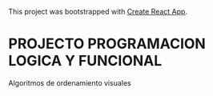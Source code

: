 This project was bootstrapped with [Create React App](https://github.com/facebook/create-react-app).

# PROJECTO PROGRAMACION LOGICA Y FUNCIONAL

Algoritmos de ordenamiento visuales



